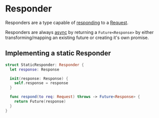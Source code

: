 # Responder

Responders are a type capable of [responding](response.md) to a [Request](request.md).

Responders are always [async](../async/promise-future.md) by returning a `Future<Response>` by either transforming/mapping an existing future or creating it's own promise.

## Implementing a static Responder

```swift
struct StaticResponder: Responder {
  let response: Response

  init(response: Response) {
    self.response = response
  }

  func respond(to req: Request) throws -> Future<Response> {
    return Future(response)
  }
}
```
